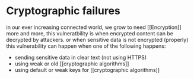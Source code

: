 # Cryptographic failures
in our ever increasing connected world, we grow to need [[Encryption]] more and more, this vulneratbility is when encrypted content can be decrypted by attackers. or when sensitive data is not encrypted (properly)
this vulnerability can happen when one of the following happens:
- sending sensitive data in clear text (not using HTTPS)
- using weak or old [[cryptographic algorithms]]
- using default or weak keys for [[cryptographic algorithms]]
